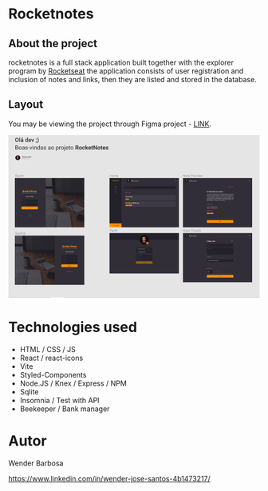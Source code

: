 # Rocketnotes

## About the project

rocketnotes is a full stack application built together with the explorer program by [Rocketseat](https://www.rocketseat.com "Rocketseat Website")
the application consists of user registration and inclusion of notes and links, then they are listed and stored in the database.

## Layout

You may be viewing the project through Figma project - [LINK](https://www.figma.com/file/hbBzycZDR4WGSVWyK5aOqV/RocketNotes?node-id=0%3A1 "Figma website").

<p align="center">
  <img alt="rocketnotes" src="https://github.com/JonatasAS/assets/blob/main/rocketnotes.png">
</p>

# Technologies used

- HTML / CSS / JS
- React / react-icons
- Vite
- Styled-Components
- Node.JS / Knex / Express / NPM
- Sqlite
- Insomnia / Test with API
- Beekeeper / Bank manager

# Autor

Wender Barbosa

https://www.linkedin.com/in/wender-jose-santos-4b1473217/
